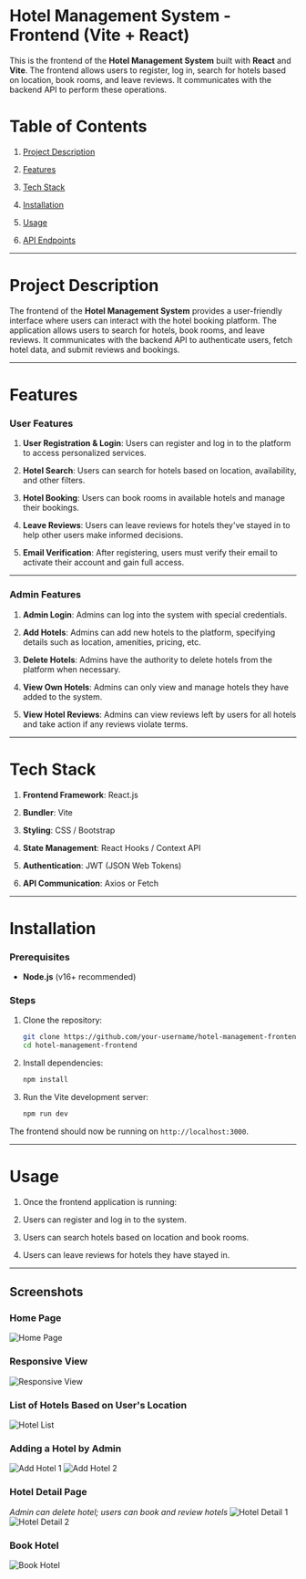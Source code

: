 # Hotel Management System - Frontend (Vite + React)

This is the frontend of the **Hotel Management System** built with **React** and **Vite**. The frontend allows users to register, log in, search for hotels based on location, book rooms, and leave reviews. It communicates with the backend API to perform these operations.

# Table of Contents

1) [Project Description](#project-description)

2) [Features](#features)

3) [Tech Stack](#tech-stack)

4) [Installation](#installation)

5) [Usage](#usage)

6) [API Endpoints](#api-endpoints)

---

# Project Description
The frontend of the **Hotel Management System** provides a user-friendly interface where users can interact with the hotel booking platform. The application allows users to search for hotels, book rooms, and leave reviews. It communicates with the backend API to authenticate users, fetch hotel data, and submit reviews and bookings.

---

# Features

### User Features

1. **User Registration & Login**: Users can register and log in to the platform to access personalized services.
   
2. **Hotel Search**: Users can search for hotels based on location, availability, and other filters.

3. **Hotel Booking**: Users can book rooms in available hotels and manage their bookings.

4. **Leave Reviews**: Users can leave reviews for hotels they've stayed in to help other users make informed decisions.

5. **Email Verification**: After registering, users must verify their email to activate their account and gain full access.

---

### Admin Features

1. **Admin Login**: Admins can log into the system with special credentials.

2. **Add Hotels**: Admins can add new hotels to the platform, specifying details such as location, amenities, pricing, etc.

3. **Delete Hotels**: Admins have the authority to delete hotels from the platform when necessary.

4. **View Own Hotels**: Admins can only view and manage hotels they have added to the system.

5. **View Hotel Reviews**: Admins can view reviews left by users for all hotels and take action if any reviews violate terms.

---

# Tech Stack

1. **Frontend Framework**: React.js

2. **Bundler**: Vite

3. **Styling**: CSS / Bootstrap

4. **State Management**: React Hooks / Context API

5. **Authentication**: JWT (JSON Web Tokens)

6. **API Communication**: Axios or Fetch

---

# Installation

### Prerequisites

- **Node.js** (v16+ recommended)

### Steps

1. Clone the repository:

    ```bash
    git clone https://github.com/your-username/hotel-management-frontend.git
    cd hotel-management-frontend
    ```

2. Install dependencies:

    ```bash
    npm install
    ```

3. Run the Vite development server:

    ```bash
    npm run dev
    ```

The frontend should now be running on `http://localhost:3000`.

---

# Usage

1. Once the frontend application is running:

2. Users can register and log in to the system.

3. Users can search hotels based on location and book rooms.

4. Users can leave reviews for hotels they have stayed in.

---


## Screenshots

### Home Page
![Home Page](https://github.com/user-attachments/assets/7b66a114-db0e-49b3-8573-efa127c80b42)

### Responsive View
![Responsive View](https://github.com/user-attachments/assets/f036dbe6-ae8a-4add-ba29-19b4ee428af0)

### List of Hotels Based on User's Location
![Hotel List](https://github.com/user-attachments/assets/9a94b0ad-d89a-4318-b1ee-40f1cc886e92)

### Adding a Hotel by Admin
![Add Hotel 1](https://github.com/user-attachments/assets/f81b07b8-5601-4b05-a1f1-f3e6acdc518f)
![Add Hotel 2](https://github.com/user-attachments/assets/a152f33f-04d6-4569-8e1e-d31c9dca25c7)

### Hotel Detail Page
_Admin can delete hotel; users can book and review hotels_
![Hotel Detail 1](https://github.com/user-attachments/assets/15bb4b97-8cf2-4a0c-a72b-000d4af3d4d6)
![Hotel Detail 2](https://github.com/user-attachments/assets/83be3cda-4a7a-45b7-af6f-279c009f783a)

### Book Hotel
![Book Hotel](https://github.com/user-attachments/assets/bd216623-53f0-4466-9cec-71cb42dcb8c2)
